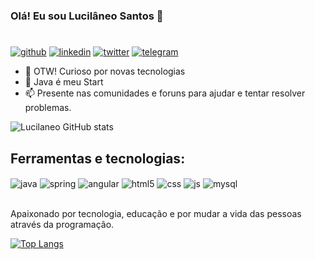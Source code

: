 

### Olá! Eu sou Lucilâneo Santos 👋
#
[![github](https://img.shields.io/badge/GitHub-100000?style=for-the-badge&logo=github&logoColor=white)](https://lucilaneosantos.github.io/)
[![linkedin](https://img.shields.io/badge/LinkedIn-0077B5?style=for-the-badge&logo=linkedin&logoColor=white)](https://www.linkedin.com/in/lucilaneosantos/)
[![twitter](https://img.shields.io/badge/Twitter-1DA1F2?style=for-the-badge&logo=twitter&logoColor=white)](https://twitter.com/lucilaneosantos)
[![telegram](https://img.shields.io/badge/Telegram-2CA5E0?style=for-the-badge&logo=telegram&logoColor=white)](https://t.me/lucilaneosantos)


- 🔭 OTW! Curioso por novas tecnologias
- 🌱 Java é meu Start
- 📫 Presente nas comunidades e foruns para ajudar e tentar resolver problemas.

![Lucilaneo GitHub stats](https://github-readme-stats.vercel.app/api?username=lucilaneosantos&show_icons=true&theme=dracula)

## Ferramentas e tecnologias:

<div style="display: inline_block">
  <img align="center" alt="java" src="https://img.shields.io/badge/Java-ED8B00?style=for-the-badge&logo=java&logoColor=white" />
  <img align="center" alt="spring" src="https://img.shields.io/badge/Spring-6DB33F?style=for-the-badge&logo=spring&logoColor=white" />
  <img align="center" alt="angular" src="https://img.shields.io/badge/Angular-DD0031?style=for-the-badge&logo=angular&logoColor=white" />
  <img align="center" alt="html5" src="https://img.shields.io/badge/HTML5-E34F26?style=for-the-badge&logo=html5&logoColor=white" />
  <img align="center" alt="css" src="https://img.shields.io/badge/CSS3-1572B6?style=for-the-badge&logo=css3&logoColor=white" />
  <img align="center" alt="js" src="https://img.shields.io/badge/JavaScript-F7DF1E?style=for-the-badge&logo=javascript&logoColor=black" />
  <img align="center" alt="mysql" src="https://img.shields.io/badge/MySQL-00000F?style=for-the-badge&logo=mysql&logoColor=white" />
</div><br/>

Apaixonado por tecnologia, educação e por mudar a vida das pessoas através da programação.

[![Top Langs](https://github-readme-stats.vercel.app/api/top-langs/?username=lucilaneosantos&layout=compact)](https://github.com/lucilaneosantos/github-readme-stats)
